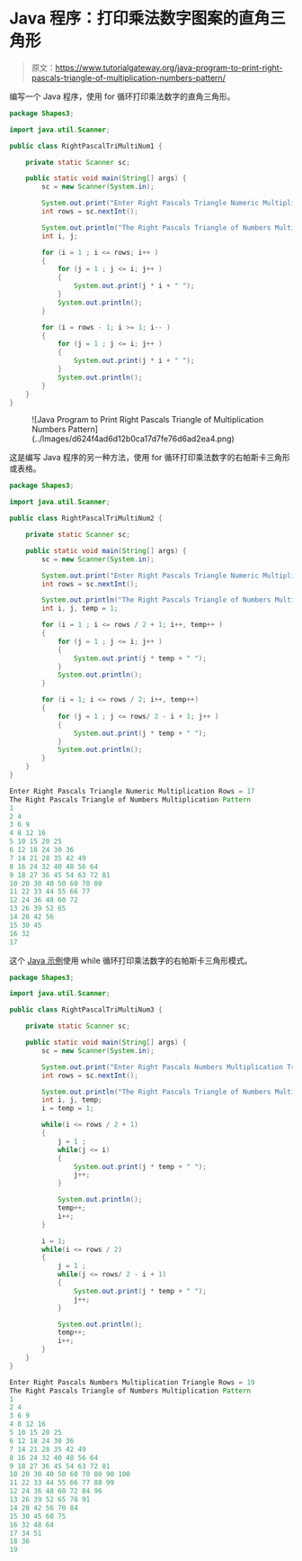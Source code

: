 # Java 程序：打印乘法数字图案的直角三角形

> 原文：<https://www.tutorialgateway.org/java-program-to-print-right-pascals-triangle-of-multiplication-numbers-pattern/>

编写一个 Java 程序，使用 for 循环打印乘法数字的直角三角形。

```java
package Shapes3;

import java.util.Scanner;

public class RightPascalTriMultiNum1 {

	private static Scanner sc;

	public static void main(String[] args) {
		sc = new Scanner(System.in);

		System.out.print("Enter Right Pascals Triangle Numeric Multiplication Rows = ");
		int rows = sc.nextInt();

		System.out.println("The Right Pascals Triangle of Numbers Multiplication Pattern");
		int i, j;

		for (i = 1 ; i <= rows; i++ ) 
		{
			for (j = 1 ; j <= i; j++ ) 
			{
				System.out.print(j * i + " ");
			}
			System.out.println();
		}

		for (i = rows - 1; i >= 1; i-- ) 
		{
			for (j = 1 ; j <= i; j++ ) 
			{
				System.out.print(j * i + " ");
			}
			System.out.println();
		}
	}
}
```

<figure class="wp-block-image size-large">![Java Program to Print Right Pascals Triangle of Multiplication Numbers Pattern](../Images/d624f4ad6d12b0ca17d7fe76d6ad2ea4.png)</figure>

这是编写 Java 程序的另一种方法，使用 for 循环打印乘法数字的右帕斯卡三角形或表格。

```java
package Shapes3;

import java.util.Scanner;

public class RightPascalTriMultiNum2 {

	private static Scanner sc;

	public static void main(String[] args) {
		sc = new Scanner(System.in);

		System.out.print("Enter Right Pascals Triangle Numeric Multiplication Rows = ");
		int rows = sc.nextInt();

		System.out.println("The Right Pascals Triangle of Numbers Multiplication Pattern");
		int i, j, temp = 1;

		for (i = 1 ; i <= rows / 2 + 1; i++, temp++ ) 
		{
			for (j = 1 ; j <= i; j++ ) 
			{
				System.out.print(j * temp + " ");
			}
			System.out.println();
		}

		for (i = 1; i <= rows / 2; i++, temp++) 
		{
			for (j = 1 ; j <= rows/ 2 - i + 1; j++ ) 
			{
				System.out.print(j * temp + " ");
			}
			System.out.println();
		}
	}
}
```

```java
Enter Right Pascals Triangle Numeric Multiplication Rows = 17
The Right Pascals Triangle of Numbers Multiplication Pattern
1 
2 4 
3 6 9 
4 8 12 16 
5 10 15 20 25 
6 12 18 24 30 36 
7 14 21 28 35 42 49 
8 16 24 32 40 48 56 64 
9 18 27 36 45 54 63 72 81 
10 20 30 40 50 60 70 80 
11 22 33 44 55 66 77 
12 24 36 48 60 72 
13 26 39 52 65 
14 28 42 56 
15 30 45 
16 32 
17 
```

这个 [Java 示例](https://www.tutorialgateway.org/learn-java-programs/)使用 while 循环打印乘法数字的右帕斯卡三角形模式。

```java
package Shapes3;

import java.util.Scanner;

public class RightPascalTriMultiNum3 {

	private static Scanner sc;

	public static void main(String[] args) {
		sc = new Scanner(System.in);

		System.out.print("Enter Right Pascals Numbers Multiplication Triangle Rows = ");
		int rows = sc.nextInt();

		System.out.println("The Right Pascals Triangle of Numbers Multiplication Pattern");
		int i, j, temp;
		i = temp = 1; 

		while(i <= rows / 2 + 1) 
		{
			j = 1 ; 
			while(j <= i) 
			{
				System.out.print(j * temp + " ");
				j++;
			}

			System.out.println();
			temp++; 
			i++;
		}

		i = 1; 
		while(i <= rows / 2) 
		{
			j = 1 ; 
			while(j <= rows/ 2 - i + 1) 
			{
				System.out.print(j * temp + " ");
				j++;
			}

			System.out.println();
			temp++; 
			i++;
		}
	}
}
```

```java
Enter Right Pascals Numbers Multiplication Triangle Rows = 19
The Right Pascals Triangle of Numbers Multiplication Pattern
1 
2 4 
3 6 9 
4 8 12 16 
5 10 15 20 25 
6 12 18 24 30 36 
7 14 21 28 35 42 49 
8 16 24 32 40 48 56 64 
9 18 27 36 45 54 63 72 81 
10 20 30 40 50 60 70 80 90 100 
11 22 33 44 55 66 77 88 99 
12 24 36 48 60 72 84 96 
13 26 39 52 65 78 91 
14 28 42 56 70 84 
15 30 45 60 75 
16 32 48 64 
17 34 51 
18 36 
19 
```